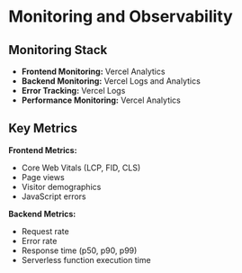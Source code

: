 # Monitoring and Observability

## Monitoring Stack
- **Frontend Monitoring:** Vercel Analytics
- **Backend Monitoring:** Vercel Logs and Analytics
- **Error Tracking:** Vercel Logs
- **Performance Monitoring:** Vercel Analytics

## Key Metrics
**Frontend Metrics:**
- Core Web Vitals (LCP, FID, CLS)
- Page views
- Visitor demographics
- JavaScript errors

**Backend Metrics:**
- Request rate
- Error rate
- Response time (p50, p90, p99)
- Serverless function execution time
